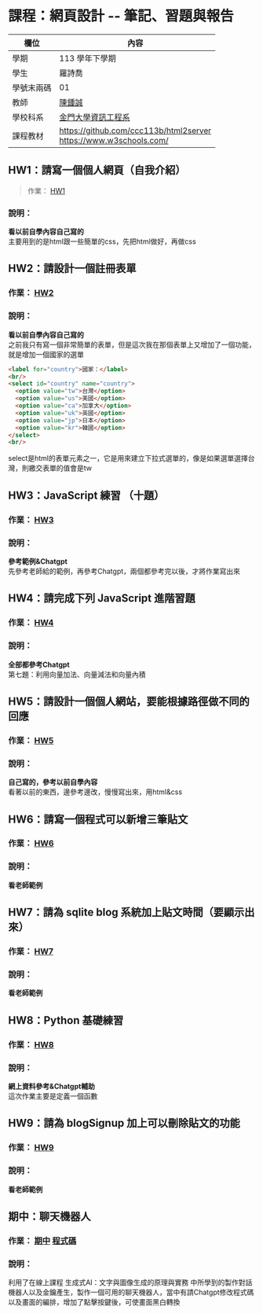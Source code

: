 # 課程：網頁設計 -- 筆記、習題與報告

欄位 | 內容
-----|--------
學期 | 113 學年下學期
學生 |  羅詩喬
學號末兩碼 | 01
教師 | [陳鍾誠](https://www.nqu.edu.tw/educsie/index.php?act=blog&code=list&ids=4)
學校科系 | [金門大學資訊工程系](https://www.nqu.edu.tw/educsie/index.php)
課程教材 | https://github.com/ccc113b/html2server <br/> https://www.w3schools.com/


## **HW1：請寫一個個人網頁（自我介紹）**

> 作業： [HW1](https://github.com/Luo051227/_wp/blob/main/homework/personal)  
### 說明：  
**看以前自學內容自己寫的**  
主要用到的是html跟一些簡單的css，先把html做好，再做css

## **HW2：請設計一個註冊表單**

### 作業： [HW2](https://github.com/Luo051227/_wp/blob/main/homework/form)  
### 說明：  
**看以前自學內容自己寫的**  
之前我只有寫一個非常簡單的表單，但是這次我在那個表單上又增加了一個功能，就是增加一個國家的選單
```html
<label for="country">國家：</label>
<br/>
<select id="country" name="country">
  <option value="tw">台灣</option>
  <option value="us">美國</option>
  <option value="ca">加拿大</option>
  <option value="uk">英國</option>
  <option value="jp">日本</option>
  <option value="kr">韓國</option>
</select>
<br/>
```
select是html的表單元素之一，它是用來建立下拉式選單的，像是如果選單選擇台灣，則繳交表單的值會是tw

## **HW3：JavaScript 練習 （十題）**

### 作業： [HW3](https://github.com/Luo051227/_wp/tree/main/homework/javascript%E7%B7%B4%E7%BF%92)  
### 說明： 
**參考範例&Chatgpt**  
先參考老師給的範例，再參考Chatgpt，兩個都參考完以後，才將作業寫出來  

## **HW4：請完成下列 JavaScript 進階習題**

### 作業： [HW4](https://github.com/Luo051227/_wp/tree/main/homework/JavaScript%20%E9%80%B2%E9%9A%8E%E7%BF%92%E9%A1%8C)  
### 說明：  
**全部都參考Chatgpt**  
第七題：利用向量加法、向量減法和向量內積

## **HW5：請設計一個個人網站，要能根據路徑做不同的回應**

### 作業： [HW5](https://github.com/Luo051227/_wp/blob/main/homework/web%E6%A0%B9%E6%93%9A%E8%B7%AF%E5%BE%91%E5%81%9A%E4%B8%8D%E5%90%8C%E7%9A%84%E5%9B%9E%E6%87%89)  
### 說明：  
**自己寫的，參考以前自學內容**  
看著以前的東西，邊參考邊改，慢慢寫出來，用html&css

## **HW6：請寫一個程式可以新增三筆貼文**

### 作業： [HW6](https://github.com/Luo051227/_wp/blob/main/homework/%E4%B8%80%E5%80%8B%E7%A8%8B%E5%BC%8F%E5%8F%AF%E4%BB%A5%E6%96%B0%E5%A2%9E%E4%B8%89%E7%AD%86%E8%B2%BC%E6%96%87)  
### 說明：  
**看老師範例**

## **HW7：請為 sqlite blog 系統加上貼文時間（要顯示出來）**

### 作業： [HW7](https://github.com/Luo051227/_wp/tree/main/homework/%E8%AB%8B%E7%82%BA%20sqlite%20blog%20%E7%B3%BB%E7%B5%B1%E5%8A%A0%E4%B8%8A%E8%B2%BC%E6%96%87%E6%99%82%E9%96%93%EF%BC%88%E8%A6%81%E9%A1%AF%E7%A4%BA%E5%87%BA%E4%BE%86%EF%BC%89)  
### 說明：  
**看老師範例**  


## **HW8：Python 基礎練習**

### 作業： [HW8](https://github.com/Luo051227/_wp/tree/main/homework/Python%20%E5%9F%BA%E7%A4%8E%E7%B7%B4%E7%BF%92)  
### 說明：  
**網上資料參考&Chatgpt輔助**  
這次作業主要是定義一個函數

## **HW9：請為 blogSignup 加上可以刪除貼文的功能**

### 作業： [HW9](https://github.com/Luo051227/_wp/tree/main/homework/%E8%AB%8B%E7%82%BA%20blogSignup%20%E5%8A%A0%E4%B8%8A%E5%8F%AF%E4%BB%A5%E5%88%AA%E9%99%A4%E8%B2%BC%E6%96%87%E7%9A%84%E5%8A%9F%E8%83%BD)  
### 說明：  
**看老師範例**  


## **期中：聊天機器人**

### 作業： [期中](https://683ef1ac98300a9abb7404e1--bucolic-lollipop-ef58cf.netlify.app/) [程式碼](https://github.com/Luo051227/_wp/tree/main/homework/%E6%9C%9F%E4%B8%AD)  
### 說明：  
利用了在線上課程 生成式AI：文字與圖像生成的原理與實務 中所學到的製作對話機器人以及金鑰產生，製作一個可用的聊天機器人，當中有請Chatgpt修改程式碼以及畫面的編排，增加了點擊按鍵後，可使畫面黑白轉換
